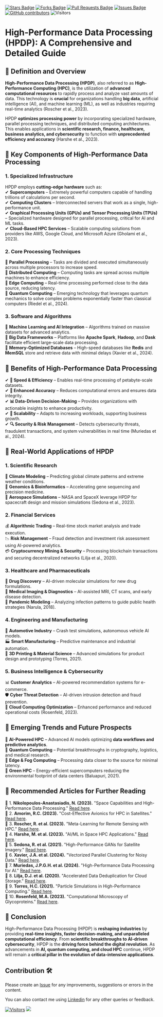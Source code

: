 <a href="https://github.com/drshahizan/HPDP/stargazers"><img src="https://img.shields.io/github/stars/drshahizan/HPDP" alt="Stars Badge"/></a>
<a href="https://github.com/drshahizan/HPDP/network/members"><img src="https://img.shields.io/github/forks/drshahizan/HPDP" alt="Forks Badge"/></a>
<a href="https://github.com/drshahizan/HPDP/pulls"><img src="https://img.shields.io/github/issues-pr/drshahizan/HPDP" alt="Pull Requests Badge"/></a>
<a href="https://github.com/drshahizan/HPDP/issues"><img src="https://img.shields.io/github/issues/drshahizan/HPDP" alt="Issues Badge"/></a>
<a href="https://github.com/drshahizan/HPDP/graphs/contributors"><img alt="GitHub contributors" src="https://img.shields.io/github/contributors/drshahizan/Python_Tutorial?color=2b9348"></a>
![Visitors](https://api.visitorbadge.io/api/visitors?path=https%3A%2F%2Fgithub.com%2Fdrshahizan%2FHPDP&labelColor=%23d9e3f0&countColor=%23697689&style=flat)

# **High-Performance Data Processing (HPDP): A Comprehensive and Detailed Guide**

## **🔹 Definition and Overview**
**High-Performance Data Processing (HPDP)**, also referred to as **High-Performance Computing (HPC)**, is the utilization of **advanced computational resources** to rapidly process and analyze vast amounts of data. This technology is **crucial** for organizations handling **big data**, artificial intelligence (AI), and machine learning (ML), as well as industries requiring real-time analytics (Roscher et al., 2023). 

HPDP **optimizes processing power** by incorporating specialized hardware, parallel processing techniques, and distributed computing architectures. This enables applications in **scientific research, finance, healthcare, business analytics, and cybersecurity** to function with **unprecedented efficiency and accuracy** (Harshe et al., 2023).

## **🔹 Key Components of High-Performance Data Processing**

### **1. Specialized Infrastructure**
HPDP employs **cutting-edge hardware** such as:  
✔ **Supercomputers** – Extremely powerful computers capable of handling trillions of calculations per second.  
✔ **Computing Clusters** – Interconnected servers that work as a single, high-performance unit.  
✔ **Graphical Processing Units (GPUs) and Tensor Processing Units (TPUs)** – Specialized hardware designed for parallel processing, critical for AI and ML tasks.  
✔ **Cloud-Based HPC Services** – Scalable computing solutions from providers like AWS, Google Cloud, and Microsoft Azure (Gholami et al., 2023).

### **2. Core Processing Techniques**
🔹 **Parallel Processing** – Tasks are divided and executed simultaneously across multiple processors to increase speed.  
🔹 **Distributed Computing** – Computing tasks are spread across multiple machines to enhance efficiency.  
🔹 **Edge Computing** – Real-time processing performed close to the data source, reducing latency.  
🔹 **Quantum Computing** – Emerging technology that leverages quantum mechanics to solve complex problems exponentially faster than classical computers (Riedel et al., 2024).

### **3. Software and Algorithms**
🔹 **Machine Learning and AI Integration** – Algorithms trained on massive datasets for advanced analytics.  
🔹 **Big Data Frameworks** – Platforms like **Apache Spark**, **Hadoop**, and **Dask** facilitate efficient large-scale data processing.  
🔹 **Memory-Optimized Databases** – High-speed databases like **Redis** and **MemSQL** store and retrieve data with minimal delays (Xavier et al., 2024).

## **🔹 Benefits of High-Performance Data Processing**
✔ **🚀 Speed & Efficiency** – Enables real-time processing of petabyte-scale datasets.  
✔ **🎯 Enhanced Accuracy** – Reduces computational errors and ensures data integrity.  
✔ **📊 Data-Driven Decision-Making** – Provides organizations with actionable insights to enhance productivity.  
✔ **🔄 Scalability** – Adapts to increasing workloads, supporting business growth.  
✔ **🔍 Security & Risk Management** – Detects cybersecurity threats, fraudulent transactions, and system vulnerabilities in real time (Muriedas et al., 2024).

## **🔹 Real-World Applications of HPDP**

### **1. Scientific Research**
🔬 **Climate Modeling** – Predicting global climate patterns and extreme weather conditions.  
🧬 **Genomics & Bioinformatics** – Accelerating gene sequencing and precision medicine.  
🚀 **Aerospace Simulations** – NASA and SpaceX leverage HPDP for spacecraft design and mission simulations (Sedona et al., 2023).

### **2. Financial Services**
💰 **Algorithmic Trading** – Real-time stock market analysis and trade execution.  
📉 **Risk Management** – Fraud detection and investment risk assessment using AI-powered analytics.  
💳 **Cryptocurrency Mining & Security** – Processing blockchain transactions and securing decentralized networks (Lilja et al., 2020).

### **3. Healthcare and Pharmaceuticals**
🧪 **Drug Discovery** – AI-driven molecular simulations for new drug formulations.  
🏥 **Medical Imaging & Diagnostics** – AI-assisted MRI, CT scans, and early disease detection.  
💉 **Pandemic Modeling** – Analyzing infection patterns to guide public health strategies (Narula, 2018).

### **4. Engineering and Manufacturing**
🚗 **Automotive Industry** – Crash test simulations, autonomous vehicle AI models.  
🏭 **Smart Manufacturing** – Predictive maintenance and industrial automation.  
🔧 **3D Printing & Material Science** – Advanced simulations for product design and prototyping (Torres, 2021).

### **5. Business Intelligence & Cybersecurity**
📊 **Customer Analytics** – AI-powered recommendation systems for e-commerce.  
🛡 **Cyber Threat Detection** – AI-driven intrusion detection and fraud prevention.  
📡 **Cloud Computing Optimization** – Enhanced performance and reduced operational costs (Rosenfeld, 2023).

## **🔹 Emerging Trends and Future Prospects**
📌 **AI-Powered HPC** – Advanced AI models optimizing **data workflows and predictive analytics**.  
📌 **Quantum Computing** – Potential breakthroughs in cryptography, logistics, and medical research.  
📌 **Edge & Fog Computing** – Processing data closer to the source for minimal latency.  
📌 **Green HPC** – Energy-efficient supercomputers reducing the environmental footprint of data centers (Baluapuri, 2021).

## **🔹 Recommended Articles for Further Reading**
📖 1. **Nikolopoulos-Anastasiadis, N. (2023).** "Space Capabilities and High-Performance Data Processing." [Read here](https://pergamos.lib.uoa.gr/uoa/dl/object/3359904/file.pdf).  
📖 2. **Amorim, R.C. (2023).** "Cost-Effective Avionics for HPC in Satellites." [Read here](https://repository.tudelft.nl/file/File_7a3768f3-5f7a-4514-8eaf-5661fed732f6).  
📖 3. **Roscher, R. et al. (2023).** "Meta-Learning for Remote Sensing with HPC." [Read here](https://www.techrxiv.org/doi/full/10.36227/techrxiv.22788866).  
📖 4. **Harshe, M. et al. (2023).** "AI/ML in Space HPC Applications." [Read here](https://ieeexplore.ieee.org/abstract/document/10396347/).  
📖 5. **Sedona, R. et al. (2021).** "High-Performance GANs for Satellite Imagery." [Read here](https://ieeexplore.ieee.org/abstract/document/9548804/).  
📖 6. **Xavier, J.A. et al. (2024).** "Vectorized Parallel Clustering for Noisy Data." [Read here](https://ieeexplore.ieee.org/abstract/document/10769413/).  
📖 7. **Muriedas, J.P.G.H. et al. (2024).** "High-Performance Data Processing for AI." [Read here](https://www.techrxiv.org/doi/full/10.36227/techrxiv.171085046.60925150).  
📖 8. **Lilja, D.J. et al. (2020).** "Accelerated Data Deduplication for Cloud Storage." [Read here](https://ieeexplore.ieee.org/abstract/document/9283601/).  
📖 9. **Torres, H.C. (2021).** "Particle Simulations in High-Performance Computing." [Read here](https://search.proquest.com/openview/d57f78740d63f2ebc6a9c8ce662e82f3/1?pq-origsite=gscholar&cbl=18750).  
📖 10. **Rosenfeld, M.A. (2023).** "Computational Microscopy of Glycoproteins." [Read here](https://search.proquest.com/openview/be5b866694d81916bd5605d5d986e88e/1?pq-origsite=gscholar&cbl=18750).  

## **🔹 Conclusion**
High-Performance Data Processing (HPDP) is **reshaping industries** by providing **real-time insights, faster decision-making, and unparalleled computational efficiency**. From **scientific breakthroughs to AI-driven cybersecurity**, HPDP is the **driving force behind the digital revolution**. As advancements in **AI, quantum computing, and cloud HPC** continue, HPDP will remain a **critical pillar in the evolution of data-intensive applications**.

## Contribution 🛠️
Please create an [Issue](https://github.com/drshahizan/HPDP/issues) for any improvements, suggestions or errors in the content.

You can also contact me using [Linkedin](https://www.linkedin.com/in/drshahizan/) for any other queries or feedback.

[![Visitors](https://api.visitorbadge.io/api/visitors?path=https%3A%2F%2Fgithub.com%2Fdrshahizan&labelColor=%23697689&countColor=%23555555&style=plastic)](https://visitorbadge.io/status?path=https%3A%2F%2Fgithub.com%2Fdrshahizan)
![](https://hit.yhype.me/github/profile?user_id=81284918)

